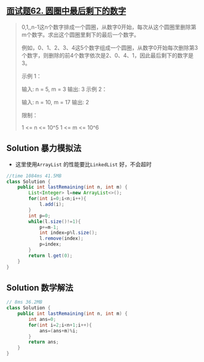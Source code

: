 ## [面试题62. 圆圈中最后剩下的数字](https://leetcode-cn.com/problems/yuan-quan-zhong-zui-hou-sheng-xia-de-shu-zi-lcof/)

> 0,1,,n-1这n个数字排成一个圆圈，从数字0开始，每次从这个圆圈里删除第m个数字。求出这个圆圈里剩下的最后一个数字。
>
> 例如，0、1、2、3、4这5个数字组成一个圆圈，从数字0开始每次删除第3个数字，则删除的前4个数字依次是2、0、4、1，因此最后剩下的数字是3。
>
>  
>
> 示例 1：
>
> 输入: n = 5, m = 3
> 输出: 3
> 示例 2：
>
> 输入: n = 10, m = 17
> 输出: 2
>
>
> 限制：
>
> 1 <= n <= 10^5
> 1 <= m <= 10^6
>

## Solution 暴力模拟法

* 这里使用```ArrayList``` 的性能要比```LinkedList``` 好，不会超时

```java
//time 1084ms 41.5MB
class Solution {
    public int lastRemaining(int n, int m) {
        List<Integer> l=new ArrayList<>();
        for(int i=0;i<n;i++){
            l.add(i);
        }
        int p=0;
        while(l.size()!=1){
            p+=m-1;
            int index=p%l.size();
            l.remove(index);
            p=index;
        }
        return l.get(0);
    }
}
```

## Solution 数学解法

```java
// 8ms 36.2MB
class Solution {
    public int lastRemaining(int n, int m) {
        int ans=0;
        for(int i=2;i<n+1;i++){
            ans=(ans+m)%i;
        }
        return ans;
    }
}
```

